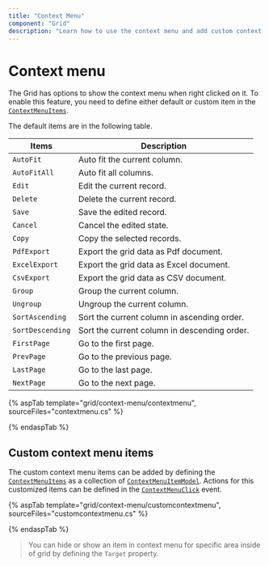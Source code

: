 ```yaml
---
title: "Context Menu"
component: "Grid"
description: "Learn how to use the context menu and add custom context menu items in the Essential JS 2 DataGrid control."
---
```


# Context menu

The Grid has options to show the context menu when right clicked on it. To enable this feature, you need to define either default or custom item in the [`ContextMenuItems`](https://help.syncfusion.com/cr/cref_files/aspnetcore-js2/aspnetcore/Syncfusion.EJ2~Syncfusion.EJ2.Grids.Grid~ContextMenuItems.html).

The default items are in the following table.

Items| Description
----|----
`AutoFit`|  Auto fit the current column.
`AutoFitAll` | Auto fit all columns.
`Edit`|  Edit the current record.
`Delete` | Delete the current record.
`Save` | Save the edited record.
`Cancel` | Cancel the edited state.
`Copy` | Copy the selected records.
`PdfExport` | Export the grid data as Pdf document.
`ExcelExport` | Export the grid data as Excel document.
`CsvExport` | Export the grid data as CSV document.
`Group` | Group the current column.
`Ungroup` | Ungroup the current column.
`SortAscending` | Sort the current column in ascending order.
`SortDescending` | Sort the current column in descending order.
`FirstPage` | Go to the first page.
`PrevPage` | Go to the previous page.
`LastPage` | Go to the last page.
`NextPage` | Go to the next page.

{% aspTab template="grid/context-menu/contextmenu", sourceFiles="contextmenu.cs" %}

{% endaspTab %}

## Custom context menu items

The custom context menu items can be added by defining the [`ContextMenuItems`](https://help.syncfusion.com/cr/cref_files/aspnetcore-js2/aspnetcore/Syncfusion.EJ2~Syncfusion.EJ2.Grids.Grid~ContextMenuItems.html) as a collection of
[`ContextMenuItemModel`](https://help.syncfusion.com/cr/cref_files/aspnetcore-js2/aspnetcore/Syncfusion.EJ2~Syncfusion.EJ2.Grids.Grid~ContextMenuItems.html).
Actions for this customized items can be defined in the [`ContextMenuClick`](https://help.syncfusion.com/cr/cref_files/aspnetcore-js2/aspnetcore/Syncfusion.EJ2~Syncfusion.EJ2.Grids.Grid~ContextMenuClick.html) event.

{% aspTab template="grid/context-menu/customcontextmenu", sourceFiles="customcontextmenu.cs" %}

{% endaspTab %}

> You can hide or show an item in context menu for specific area inside of grid by defining the `Target` property.
